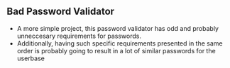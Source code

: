 ## Bad Password Validator
  - A more simple project, this password validator has odd and probably unneccesary requirements for passwords.
  - Additionally, having such specific requirements presented in the same order is probably going to result in a lot of similar passwords for the userbase
